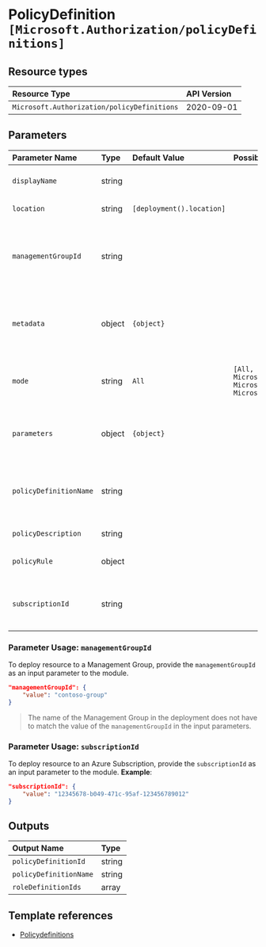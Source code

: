 # PolicyDefinition `[Microsoft.Authorization/policyDefinitions]`

## Resource types

| Resource Type | API Version |
| :-- | :-- |
| `Microsoft.Authorization/policyDefinitions` | 2020-09-01 |

## Parameters

| Parameter Name | Type | Default Value | Possible Values | Description |
| :-- | :-- | :-- | :-- | :-- |
| `displayName` | string |  |  | Optional. The display name of the policy definition. |
| `location` | string | `[deployment().location]` |  | Optional. Location for all resources. |
| `managementGroupId` | string |  |  | Optional. The resource ID of the Management Group (Scope). Cannot be used with subscriptionId and does not support tenant level deployment (i.e. '/') |
| `metadata` | object | `{object}` |  | Optional. The policy Definition metadata. Metadata is an open ended object and is typically a collection of key value pairs. |
| `mode` | string | `All` | `[All, Indexed, Microsoft.KeyVault.Data, Microsoft.ContainerService.Data, Microsoft.Kubernetes.Data]` | Optional. The policy definition mode. Default is All, Some examples are All, Indexed, Microsoft.KeyVault.Data. |
| `parameters` | object | `{object}` |  | Optional. The policy definition parameters that can be used in policy definition references. |
| `policyDefinitionName` | string |  |  | Required. Specifies the name of the policy definition. Space characters will be replaced by (-) and converted to lowercase |
| `policyDescription` | string |  |  | Optional. The policy definition description. |
| `policyRule` | object |  |  | Required. The Policy Rule details for the Policy Definition |
| `subscriptionId` | string |  |  | Optional. The resource ID of the Azure Subscription (Scope). Cannot be used with managementGroupId |

### Parameter Usage: `managementGroupId`

To deploy resource to a Management Group, provide the `managementGroupId` as an input parameter to the module.

```json
"managementGroupId": {
    "value": "contoso-group"
}
```

> The name of the Management Group in the deployment does not have to match the value of the `managementGroupId` in the input parameters.

### Parameter Usage: `subscriptionId`

To deploy resource to an Azure Subscription, provide the `subscriptionId` as an input parameter to the module. **Example**:

```json
"subscriptionId": {
    "value": "12345678-b049-471c-95af-123456789012"
}
```

## Outputs

| Output Name | Type |
| :-- | :-- |
| `policyDefinitionId` | string |
| `policyDefinitionName` | string |
| `roleDefinitionIds` | array |

## Template references

- [Policydefinitions](https://docs.microsoft.com/en-us/azure/templates/Microsoft.Authorization/2020-09-01/policyDefinitions)
